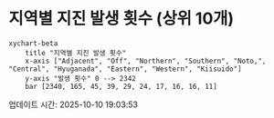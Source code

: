 # 지역별 지진 발생 횟수 (상위 10개)

```mermaid
xychart-beta
    title "지역별 지진 발생 횟수"
    x-axis ["Adjacent", "Off", "Northern", "Southern", "Noto,", "Central", "Hyuganada", "Eastern", "Western", "Kiisuido"]
    y-axis "발생 횟수" 0 --> 2342
    bar [2340, 165, 45, 39, 29, 24, 17, 16, 16, 11]
```

업데이트 시간: 2025-10-10 19:03:53
